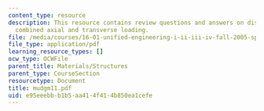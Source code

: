 ```yaml
---
content_type: resource
description: This resource contains review questions and answers on distributed torques,
  combined axial and transverse loading.
file: /media/courses/16-01-unified-engineering-i-ii-iii-iv-fall-2005-spring-2006/e95eeebbb1b5aa414f414b850ea1cefe_mudgm11.pdf
file_type: application/pdf
learning_resource_types: []
ocw_type: OCWFile
parent_title: Materials/Structures
parent_type: CourseSection
resourcetype: Document
title: mudgm11.pdf
uid: e95eeebb-b1b5-aa41-4f41-4b850ea1cefe
---
```


